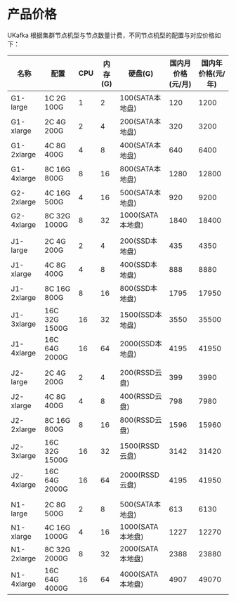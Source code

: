 # 产品价格

UKafka 根据集群节点机型与节点数量计费，不同节点机型的配置与对应价格如下：

| 名称       | 配置          | CPU | 内存(G) | 硬盘(G)          | 国内月价格(元/月) | 国内年价格(元/年) |
|------------|---------------|-----|---------|------------------|-------------------|-------------------|
| G1-large   | 1C 2G 100G    | 1   | 2       | 100(SATA本地盘)  | 120               | 1200              |
| G1-xlarge  | 2C 4G 200G    | 2   | 4       | 200(SATA本地盘)  | 320               | 3200              |
| G1-2xlarge | 4C 8G 400G    | 4   | 8       | 400(SATA本地盘)  | 640               | 6400              |
| G1-4xlarge | 8C 16G 800G   | 8   | 16      | 800(SATA本地盘)  | 1280              | 12800             |
| G2-2xlarge | 4C 16G 500G   | 4   | 16      | 500(SATA本地盘)  | 920               | 9200              |
| G2-4xlarge | 8C 32G 1000G  | 8   | 32      | 1000(SATA本地盘) | 1840              | 18400             |
|            |               |     |         |                  |                   |                   |
| J1-large   | 2C 4G 200G    | 2   | 4       | 200(SSD本地盘)   | 435               | 4350              |
| J1-xlarge  | 4C 8G 400G    | 4   | 8       | 400(SSD本地盘)   | 888               | 8880              |
| J1-2xlarge | 8C 16G 800G   | 8   | 16      | 800(SSD本地盘)   | 1795              | 17950             |
| J1-3xlarge | 16C 32G 1500G | 16  | 32      | 1500(SSD本地盘)  | 3550              | 35500             |
| J1-4xlarge | 16C 64G 2000G | 16  | 64      | 2000(SSD本地盘)  | 4195              | 41950             |
|            |               |     |         |                  |                   |                   |
| J2-large   | 2C 4G 200G    | 2   | 4       | 200(RSSD云盘)    | 399               | 3990              |
| J2-xlarge  | 4C 8G 400G    | 4   | 8       | 400(RSSD云盘)    | 798               | 7980              |
| J2-2xlarge | 8C 16G 800G   | 8   | 16      | 800(RSSD云盘)    | 1596              | 15960             |
| J2-3xlarge | 16C 32G 1500G | 16  | 32      | 1500(RSSD云盘)   | 3142              | 31420             |
| J2-4xlarge | 16C 64G 2000G | 16  | 64      | 2000(RSSD云盘)   | 4195              | 41950             |
|            |               |     |         |                  |                   |                   |
| N1-large   | 2C 8G 500G    | 2   | 8       | 500(SATA本地盘)  | 613               | 6130              |
| N1-xlarge  | 4C 16G 1000G  | 4   | 16      | 1000(SATA本地盘) | 1227              | 12270             |
| N1-2xlarge | 8C 32G 2000G  | 8   | 32      | 2000(SATA本地盘) | 2388              | 23880             |
| N1-4xlarge | 16C 64G 4000G | 16  | 64      | 4000(SATA本地盘) | 4907              | 49070             |
